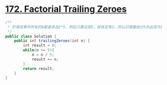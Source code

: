 # <a href="https://leetcode.com/problems/factorial-trailing-zeroes/">172. Factorial Trailing Zeroes</a>

```java
/**
 * 阶乘结果中所有的0都是来自2*5，然后只要出现5，就肯定有2，所以只需要统计5的出现次数即可
 */
public class Solution {
    public int trailingZeroes(int n) {
        int result = 0;
        while(n >= 5){
            n = n / 5;
            result += n;
        }
        return result;
    }
}
```